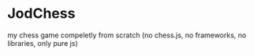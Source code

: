 # JodChess
my chess  game compeletly from scratch (no chess.js, no frameworks, no libraries, only pure js)
